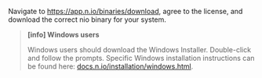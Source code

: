 Navigate to <https://app.n.io/binaries/download>, agree to the license, and download the correct nio binary for your system.

>**[info] Windows users**
>
>Windows users should download the Windows Installer. Double-click and follow the prompts. Specific Windows installation instructions can be found here: [docs.n.io/installation/windows.html](https://docs.n.io/installation/windows.html).
